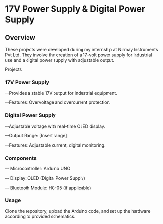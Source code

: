 <h1> 17V Power Supply & Digital Power Supply </h1>

<h2><b>Overview</b></h2>

These projects were developed during my internship at Nirmay Instruments Pvt Ltd. They involve the creation of a 17-volt power supply for industrial use and a digital power supply with adjustable output.

Projects

### 17V Power Supply

--Provides a stable 17V output for industrial equipment.

--Features: Overvoltage and overcurrent protection.

### Digital Power Supply


--Adjustable voltage with real-time OLED display.

--Output Range: [Insert range]

--Features: Adjustable current, digital monitoring.


### Components

-- Microcontroller: Arduino UNO

-- Display: OLED (Digital Power Supply)

-- Bluetooth Module: HC-05 (if applicable)

### Usage

Clone the repository, upload the Arduino code, and set up the hardware according to provided schematics.

